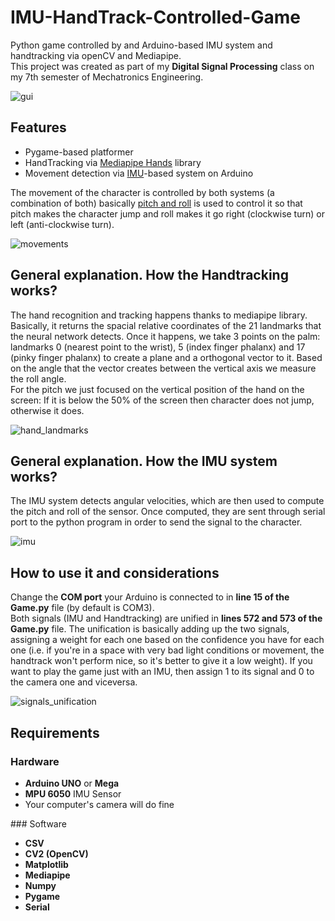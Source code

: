 # IMU-HandTrack-Controlled-Game
Python game controlled by and Arduino-based IMU system and handtracking via openCV and Mediapipe.</br>
This project was created as part of my <b>Digital Signal Processing</b> class on my 7th semester of Mechatronics Engineering.

![gui](https://user-images.githubusercontent.com/53312754/120088795-e649a180-c0b9-11eb-98be-0b633f35de2f.png)

## Features
<ul>
  <li>Pygame-based platformer</li>
  <li>HandTracking via <a href="https://google.github.io/mediapipe/solutions/hands">Mediapipe Hands</a> library</li>
  <li>Movement detection via <a href="https://en.wikipedia.org/wiki/Inertial_measurement_unit">IMU</a>-based system on Arduino</li>
</ul>

The movement of the character is controlled by both systems (a combination of both) basically <a href="https://en.wikipedia.org/wiki/Aircraft_principal_axes">pitch and roll</a> is used to control it so that pitch makes the character jump and roll makes it go right (clockwise turn) or left (anti-clockwise turn).

![movements](https://user-images.githubusercontent.com/53312754/120088869-96b7a580-c0ba-11eb-9398-9e1c2b3482e2.png)

## General explanation. How the Handtracking works?
The hand recognition and tracking happens thanks to mediapipe library. Basically, it returns the spacial relative coordinates of the 21 landmarks that the neural network detects. Once it happens, we take 3 points on the palm: landmarks 0 (nearest point to the wrist), 5 (index finger phalanx) and 17 (pinky finger phalanx) to create a plane and a orthogonal vector to it. Based on the angle that the vector creates between the vertical axis we measure the roll angle.</br>
For the pitch we just focused on the vertical position of the hand on the screen: If it is below the 50% of the screen then character does not jump, otherwise it does.</br>

![hand_landmarks](https://user-images.githubusercontent.com/53312754/120089110-d67f8c80-c0bc-11eb-8fff-2bc0d9cae90b.png)


## General explanation. How the IMU system works?
The IMU system detects angular velocities, which are then used to compute the pitch and roll of the sensor. Once computed, they are sent through serial port to the python program in order to send the signal to the character.

![imu](https://user-images.githubusercontent.com/53312754/120089158-3ece6e00-c0bd-11eb-931e-cb53583260c8.png)


## How to use it and considerations
Change the <b>COM port</b> your Arduino is connected to in <b>line 15 of the Game.py</b> file (by default is COM3).</br>
Both signals (IMU and Handtracking) are unified in <b>lines 572 and 573 of the Game.py</b> file. The unification is basically adding up the two signals, assigning a weight for each one based on the confidence you have for each one (i.e. if you're in a space with very bad light conditions or movement, the handtrack won't perform nice, so it's better to give it a low weight). If you want to play the game just with an IMU, then assign 1 to its signal and 0 to the camera one and viceversa.

![signals_unification](https://user-images.githubusercontent.com/53312754/120089356-fa43d200-c0be-11eb-8c0a-93c4d7120ad0.jpg)


## Requirements
### Hardware
<ul>
  <li><b>Arduino UNO</b> or <b>Mega</b></li>
  <li><b>MPU 6050</b> IMU Sensor</li>
  <li>Your computer's camera will do fine</li>
</ul>
### Software
<ul>
  <li><b>CSV</b></li>
  <li><b>CV2 (OpenCV)</b></li>
  <li><b>Matplotlib</b></li>
  <li><b>Mediapipe</b></li>
  <li><b>Numpy</b></li>
  <li><b>Pygame</b></li>
  <li><b>Serial</b></li>
</ul>
